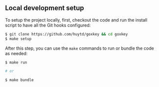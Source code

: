 ## Local development setup

To setup the project locally, first, checkout the code and run the install script to have all the Git hooks configured:

```sh
$ git clone https://github.com/huytd/goxkey && cd goxkey
$ make setup
```

After this step, you can use the `make` commands to run or bundle the code as needed:

```sh
$ make run

# or

$ make bundle
```
